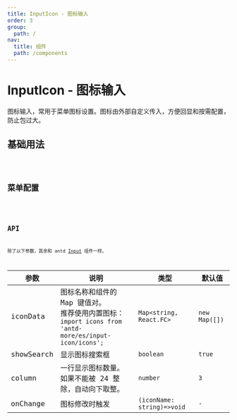 ```yaml
---
title: InputIcon - 图标输入
order: 3
group:
  path: /
nav:
  title: 组件
  path: /components
---
```


# InputIcon - 图标输入

图标输入，常用于菜单图标设置。图标由外部自定义传入，方便回显和按需配置，防止包过大。

## 基础用法

<code src="./demos/Demo1.tsx" />

## 菜单配置

<code src="./demos/modal-menu.tsx" />

## API

除了以下参数，其余和 antd [Input](https://ant.design/components/input-cn/) 组件一样。

参数 | 说明 | 类型 | 默认值 |
------------- | ------------- | ------------- | ------------- |
iconData  | 图标名称和组件的 Map 键值对。<br/>推荐使用内置图标：<br/>`import icons from 'antd-more/es/input-icon/icons';`  | `Map<string, React.FC>` | `new Map([])` |
showSearch  | 显示图标搜索框 | `boolean` | `true` |
column  | 一行显示图标数量。<br/>如果不能被 24 整除，自动向下取整。 | `number` | `3` |
onChange  | 图标修改时触发 | `(iconName: string)=>void` | `-` |
